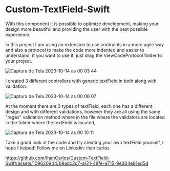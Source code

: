 # Custom-TextField-Swift
With this component it is possible to optimize development, making your design more beautiful and providing the user with the best possible experience.

In this project I am using an extension to use contraints in a more agile way and also a protocol to make the code more indented and easier to understand, if you want to use it, just drag the ViewCodeProtocol folder to your project.

![Captura de Tela 2023-10-14 às 00 03 44](https://github.com/IhanCarlos/Custom-TextField-Swift/assets/109620944/250a48f9-22d0-4e97-b1d4-ac26cb77699c)

I created 3 different controllers with generic textField in both along with validation.

![Captura de Tela 2023-10-14 às 00 06 07](https://github.com/IhanCarlos/Custom-TextField-Swift/assets/109620944/d81c6c97-5e24-4437-bd0a-7b73d8051367)

At the moment there are 3 types of textField, each one has a different design and with different validations, however they are all using the same "regex" validation method where in the file where the validators are located in the folder where the textField is located,

![Captura de Tela 2023-10-14 às 00 10 11](https://github.com/IhanCarlos/Custom-TextField-Swift/assets/109620944/e416f782-4929-4d53-bb0c-6146aef75118)

Take a good look at the code and try creating your own textField yourself, I hope I helped! Follow me on Linkedin: ihan carlos

https://github.com/IhanCarlos/Custom-TextField-Swift/assets/109620944/b9adc3c7-a121-48fe-a715-9e304e91ed5d
